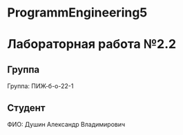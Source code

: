 # ProgrammEngineering5

# Лабораторная работа №2.2
## Группа
Группа: ПИЖ-б-о-22-1

## Студент
ФИО: Душин Александр Владимирович
